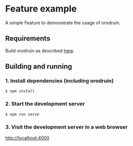 # Feature example

A simple Feature to demonstrate the usage of orodruin.

## Requirements

Build orodruin as described [here](../README.md).

## Building and running

### 1. Install dependencies (including orodruin)

```
$ npm install
```

### 2. Start the development server

```
$ npm run serve
```

### 3. Visit the development server in a web browser

<http://localhost:4000>
